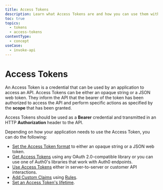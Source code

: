 ```yaml
---
title: Access Tokens
description: Learn what Access Tokens are and how you can use them with Auth0.
toc: true
topics:
  - tokens
  - access-tokens
contentType:
  - concept
useCase:
  - invoke-api
---
```

# Access Tokens

An Access Token is a credential that can be used by an application to access an API. Access Tokens can be either an opaque string or a JSON web token. They inform the API that the bearer of the token has been authorized to access the API and perform specific actions as specified by the **scope** that has been granted. 

Access Tokens should be used as a **Bearer** credential and transmitted in an HTTP **Authorization** header to the API. 

Depending on how your application needs to use the Access Token, you can do the following:

* [Set the Access Token format](/set-access-token-format) to either an opaque string or a JSON web token.
* [Get Access Tokens](/get-access-tokens) using any OAuth 2.0-compatible library or you can use one of Auth0's libraries that work with Auth0 endpoints.
* [Use Access Tokens](/use-access-tokens) either in server-to-server or customer API interactions.
* [Add Custom Claims](/add-custom-claims) using [Rules](/rules).
* [Set an Access Token's lifetime](/set-access-token-lifetime).
